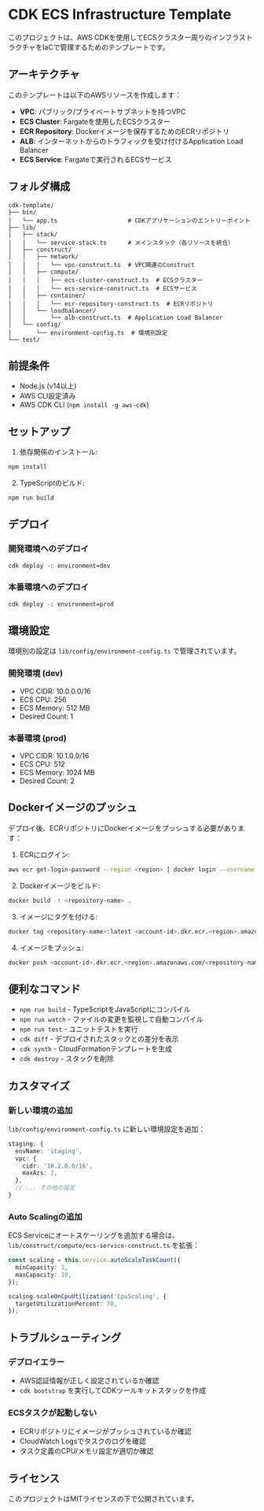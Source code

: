 # CDK ECS Infrastructure Template

このプロジェクトは、AWS CDKを使用してECSクラスター周りのインフラストラクチャをIaCで管理するためのテンプレートです。

## アーキテクチャ

このテンプレートは以下のAWSリソースを作成します：

- **VPC**: パブリック/プライベートサブネットを持つVPC
- **ECS Cluster**: Fargateを使用したECSクラスター
- **ECR Repository**: Dockerイメージを保存するためのECRリポジトリ
- **ALB**: インターネットからのトラフィックを受け付けるApplication Load Balancer
- **ECS Service**: Fargateで実行されるECSサービス

## フォルダ構成

```
cdk-template/
├── bin/
│   └── app.ts                    # CDKアプリケーションのエントリーポイント
├── lib/
│   ├── stack/
│   │   └── service-stack.ts      # メインスタック（各リソースを統合）
│   ├── construct/
│   │   ├── network/
│   │   │   └── vpc-construct.ts  # VPC関連のConstruct
│   │   ├── compute/
│   │   │   ├── ecs-cluster-construct.ts  # ECSクラスター
│   │   │   └── ecs-service-construct.ts  # ECSサービス
│   │   ├── container/
│   │   │   └── ecr-repository-construct.ts  # ECRリポジトリ
│   │   └── loadbalancer/
│   │       └── alb-construct.ts  # Application Load Balancer
│   └── config/
│       └── environment-config.ts  # 環境別設定
└── test/
```

## 前提条件

- Node.js (v14以上)
- AWS CLI設定済み
- AWS CDK CLI (`npm install -g aws-cdk`)

## セットアップ

1. 依存関係のインストール:
```bash
npm install
```

2. TypeScriptのビルド:
```bash
npm run build
```

## デプロイ

### 開発環境へのデプロイ

```bash
cdk deploy -c environment=dev
```

### 本番環境へのデプロイ

```bash
cdk deploy -c environment=prod
```

## 環境設定

環境別の設定は `lib/config/environment-config.ts` で管理されています。

### 開発環境 (dev)
- VPC CIDR: 10.0.0.0/16
- ECS CPU: 256
- ECS Memory: 512 MB
- Desired Count: 1

### 本番環境 (prod)
- VPC CIDR: 10.1.0.0/16
- ECS CPU: 512
- ECS Memory: 1024 MB
- Desired Count: 2

## Dockerイメージのプッシュ

デプロイ後、ECRリポジトリにDockerイメージをプッシュする必要があります：

1. ECRにログイン:
```bash
aws ecr get-login-password --region <region> | docker login --username AWS --password-stdin <account-id>.dkr.ecr.<region>.amazonaws.com
```

2. Dockerイメージをビルド:
```bash
docker build -t <repository-name> .
```

3. イメージにタグを付ける:
```bash
docker tag <repository-name>:latest <account-id>.dkr.ecr.<region>.amazonaws.com/<repository-name>:latest
```

4. イメージをプッシュ:
```bash
docker push <account-id>.dkr.ecr.<region>.amazonaws.com/<repository-name>:latest
```

## 便利なコマンド

- `npm run build` - TypeScriptをJavaScriptにコンパイル
- `npm run watch` - ファイルの変更を監視して自動コンパイル
- `npm run test` - ユニットテストを実行
- `cdk diff` - デプロイされたスタックとの差分を表示
- `cdk synth` - CloudFormationテンプレートを生成
- `cdk destroy` - スタックを削除

## カスタマイズ

### 新しい環境の追加

`lib/config/environment-config.ts` に新しい環境設定を追加：

```typescript
staging: {
  envName: 'staging',
  vpc: {
    cidr: '10.2.0.0/16',
    maxAzs: 2,
  },
  // ... その他の設定
}
```

### Auto Scalingの追加

ECS Serviceにオートスケーリングを追加する場合は、`lib/construct/compute/ecs-service-construct.ts` を拡張：

```typescript
const scaling = this.service.autoScaleTaskCount({
  minCapacity: 1,
  maxCapacity: 10,
});

scaling.scaleOnCpuUtilization('CpuScaling', {
  targetUtilizationPercent: 70,
});
```

## トラブルシューティング

### デプロイエラー

- AWS認証情報が正しく設定されているか確認
- `cdk bootstrap` を実行してCDKツールキットスタックを作成

### ECSタスクが起動しない

- ECRリポジトリにイメージがプッシュされているか確認
- CloudWatch Logsでタスクのログを確認
- タスク定義のCPU/メモリ設定が適切か確認

## ライセンス

このプロジェクトはMITライセンスの下で公開されています。
